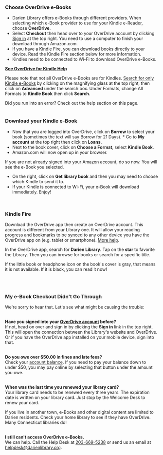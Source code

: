 <div class="row margin-bottom-20">

<div class="col-md-6">

### Choose OverDrive e-Books
* Darien Library offers e-Books through different providers. When selecting which e-Book provider to use for your Kindle e-Reader, choose **OverDrive**. 
* Select **Checkout** then head over to your OverDrive account by clicking [Sign in](https://darien.overdrive.com/ "OverDrive account") at the top right. You need to use a computer to finish your download through Amazon.com. 
* If you have a Kindle Fire, you can download books directly to your device. Read the Kindle Fire section below for more information. 
* Kindles need to be connected to Wi-Fi to download OverDrive e-Books.

**[See OverDrive for Kindle Help](https://dar.to/2UfYTzH "See OverDrive for Kindle Help")** 

Please note that not all OverDrive e-Books are for Kindles. [Search for only Kindle e-Books](https://darien.overdrive.com/search/title?format=ebook-kindle "Search only for Kindle e-Books") by clicking on the magnifying glass at the top right, then click on **Advanced** under the search box. Under Formats, change All Formats to **Kindle Book** then click **Search**.

Did you run into an error? Check out the help section on this page.
<br />
<br />

### Download your Kindle e-Book
* Now that you are logged into OverDrive, click on **Borrow** to select your book (sometimes the text will say Borrow for 21 Days). * Go to **My account** at the top right then click on **Loans**. 
* Next to the book cover, click on **Choose a Format**, select **Kindle Book**. 
* Amazon.com will now open up in your browser. 

If you are not already signed into your Amazon account, do so now. You will see the e-Book you selected. 
* On the right, click on **Get library book** and then you may need to choose which Kindle to send it to. 
* If your Kindle is connected to Wi-Fi, your e-Book will download immediately. Enjoy! 
<br />

### Kindle Fire
Download the OverDrive app then create an OverDrive account. This account is different from your Library one. It will allow your reading progress and bookmarks to be synced to any other device you have the OverDrive app on (e.g. tablet or smartphone). [More help](https://help.overdrive.com/en-us/9991.html "More help").

In the OverDrive app, search for **Darien Library**. Tap on the **star** to favorite the Library. Then you can browse for books or search for a specific title. 

If the little book or headphone icon on the book's cover is gray, that means it is not available. If it is black, you can read it now!

<br />
<br />

</div>
<div class="col-md-6">

### My e-Book Checkout Didn't Go Through
We're sorry to hear that. Let's see what might be causing the trouble: 
<br />
<br />

**Have you signed into your [OverDrive account](https://darien.overdrive.com/ "OverDrive account") before?** <br />
If not, head on over and sign in by clicking the **Sign in** link in the top right. This will open the connection between the Library's website and OverDrive. Or if you have the OverDrive app installed on your mobile device, sign into that. 
<br />
<br />

**Do you owe over $50.00 in fines and late fees?**<br />
Check your [account balance](/myaccount/funds "Account balance"). If you need to pay your balance down to under $50, you may pay online by selecting that button under the amount you owe. 
<br />
<br />

**When was the last time you renewed your library card?**<br />
Your library card needs to be renewed every three years. The expiration date is written on your library card. Just stop by the Welcome Desk to renew your card. 

If you live in another town, e-Books and other digital content are limited to Darien residents. Check your home library to see if they have OverDrive. Many Connecticut libraries do! 
<br />
<br />

**I still can't access OverDrive e-Books.**<br />
We can help. Call the Help Desk at [203-669-5238](tel:203-669-5238 "Help Desk") or send us an email at [helpdesk@darienlibrary.org](mailto:helpdesk@darienlibrary.org "Help Desk"). 

</div>
</div>